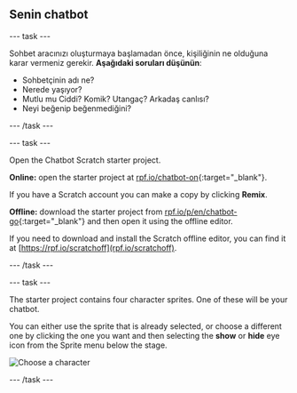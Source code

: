 ## Senin chatbot

\--- task \---

Sohbet aracınızı oluşturmaya başlamadan önce, kişiliğinin ne olduğuna karar vermeniz gerekir. **Aşağıdaki soruları düşünün**:

+ Sohbetçinin adı ne?
+ Nerede yaşıyor?
+ Mutlu mu Ciddi? Komik? Utangaç? Arkadaş canlısı?
+ Neyi beğenip beğenmediğini?

\--- /task \---

\--- task \---

Open the Chatbot Scratch starter project.

**Online:** open the starter project at [rpf.io/chatbot-on](http://rpf.io/chatbot-on){:target="_blank"}.

If you have a Scratch account you can make a copy by clicking **Remix**.

**Offline:** download the starter project from [rpf.io/p/en/chatbot-go](http://rpf.io/p/en/chatbot-go){:target="_blank"} and then open it using the offline editor.

If you need to download and install the Scratch offline editor, you can find it at [https://rpf.io/scratchoff](rpf.io/scratchoff).

\--- /task \---

\--- task \---

The starter project contains four character sprites. One of these will be your chatbot.

You can either use the sprite that is already selected, or choose a different one by clicking the one you want and then selecting the **show** or **hide** eye icon from the Sprite menu below the stage.

![Choose a character](images/chatbot-characters.png)

\--- /task \---